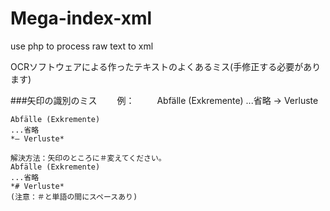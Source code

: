 Mega-index-xml
==============

use php to process raw text to xml

OCRソフトウェアによる作ったテキストのよくあるミス(手修正する必要があります)

###矢印の識別のミス
　　例：
　　
    Abfälle (Exkremente)
    ...省略
    → Verluste
    
    Abfälle (Exkremente)
    ...省略
    *— Verluste*
    
    解決方法：矢印のところに＃変えてください。
    Abfälle (Exkremente)
    ...省略
    *# Verluste*
    (注意：＃と単語の間にスペースあり)

